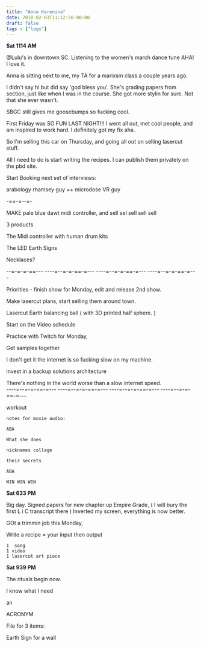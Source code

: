 ```yaml
---
title: "Anna Karenina"
date: 2018-02-03T11:12:50-08:00
draft: false
tags : ["logs"]
---
```


**Sat 1114 AM**

@Lulu's in downtown SC. Listening to the women's march dance tune AHA! I love it.

Anna is sitting next to me, my TA for a marixsm class a couple years ago.

I didn't say hi but did say 'god bless you'. She's grading papers from section, just like when I was in the course. She got more stylin for sure. Not that she ever wasn't.



SBGC still gives me goosebumps so fucking cool.

First Friday was SO FUN LAST NIGHT!!! I went all out, met cool people, and am inspired to work hard. I definitely got my fix aha.

So I'm selling this car on Thursday, and going all out on selling lasercut stuff.

All I need to do is start writing the recipes. I can publish them privately on the pbd site.



Start Booking next set of interviews:

arabology rhamsey guy ++ microdose VR guy

-==-=--=-

MAKE pale blue dawt midi controller, and sell sel sell sell sell

3 products

The Midi controller with human drum kits

The LED Earth Signs

Necklaces?

--=-=-=-==--- ----=--=-=-==-=--- ----=--=-=-==-=--- ----=--=-=-==-=---

Priorities - finish show for Monday, edit and release 2nd show.

Make lasercut plans, start selling them around town.

Lasercut Earth balancing ball ( with 3D printed half sphere. )

Start on the Video schedule

Practice with Twitch for Monday,

Get samples together


I don't get it the internet is so fucking slow on my machine.

invest in a backup solutions architecture


There's nothing in the world worse than a slow internet speed.  
----=--=-=-==-=--- ----=--=-=-==-=--- ----=--=-=-==-=--- ----=--=-=-==-=---



workout




```
notes for moxie audio:

ABA

What she does

nicknames collage

their secrets

ABA

WIN WIN WIN
```


**Sat 633 PM**

Big day.
Signed papers for new chapter up Empire Grade, ( I will bury the first L i C transcript there )
Inverted my screen, everything is now better.

GOt a trimmin job this Monday,



Write a recipe = your input then output
```
1  song
1 video
1 lasercut art piece
```



**Sat 939 PM**

The rituals begin now.

I know what I need

an

ACRONYM



File for 3 items:



Earth Sign for a wall
